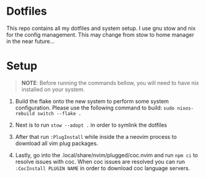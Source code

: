 # Dotfiles

This repo contains all my dotfiles and system setup. I use gnu stow and nix
for the config management. This may change from stow to home manager in the
near future...

# Setup

> **NOTE**: Before running the commands bellow, you will need to have nix
> installed on your system.

1. Build the flake onto the new system to perform some system configuration. Please use the 
   following command to build: `sudo nixos-rebuild switch --flake .`

2. Next is to run `stow --adopt .` in order to symlink the dotfiles

3. After that run `:PlugInstall` while inside the a neovim process to download all vim
   plug packages.

4. Lastly, go into the .local/share/nvim/plugged/coc.nvim and run `npm ci` to resolve
   issues with coc. When coc issues are resolved you can run `:CocInstall PLUGIN
   NAME` in order to download coc language servers.
